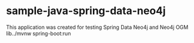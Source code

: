 # sample-java-spring-data-neo4j
This application was created for testing Spring Data Neo4j and Neo4j OGM lib../mvnw spring-boot:run